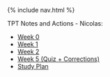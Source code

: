 {% include nav.html %}

TPT Notes and Actions - Nicolas: 

- [Week 0](TPT/week0.md)
- [Week 1](TPT/week1.md)
- [Week 2](TPT/week2.md)
- [Week 5 (Quiz + Corrections)](week5.md)
- [Study Plan](TPT/studyplan.md)
